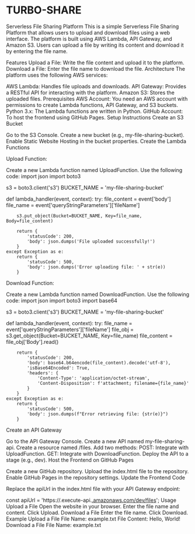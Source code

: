 # TURBO-SHARE
Serverless File Sharing Platform
This is a simple Serverless File Sharing Platform that allows users to upload and download files using a web interface. The platform is built using AWS Lambda, API Gateway, and Amazon S3. Users can upload a file by writing its content and download it by entering the file name.

Features
Upload a File: Write the file content and upload it to the platform.
Download a File: Enter the file name to download the file.
Architecture
The platform uses the following AWS services:

AWS Lambda: Handles file uploads and downloads.
API Gateway: Provides a RESTful API for interacting with the platform.
Amazon S3: Stores the uploaded files.
Prerequisites
AWS Account: You need an AWS account with permissions to create Lambda functions, API Gateway, and S3 buckets.
Python 3.x: The Lambda functions are written in Python.
GitHub Account: To host the frontend using GitHub Pages.
Setup Instructions
Create an S3 Bucket

Go to the S3 Console.
Create a new bucket (e.g., my-file-sharing-bucket).
Enable Static Website Hosting in the bucket properties.
Create the Lambda Functions

Upload Function:

Create a new Lambda function named UploadFunction.
Use the following code:
import json
import boto3

s3 = boto3.client('s3')
BUCKET_NAME = 'my-file-sharing-bucket'

def lambda_handler(event, context):
    try:
        file_content = event['body']
        file_name = event['queryStringParameters']['fileName']

        s3.put_object(Bucket=BUCKET_NAME, Key=file_name, Body=file_content)

        return {
            'statusCode': 200,
            'body': json.dumps('File uploaded successfully!')
        }
    except Exception as e:
        return {
            'statusCode': 500,
            'body': json.dumps('Error uploading file: ' + str(e))
        }
Download Function:

Create a new Lambda function named DownloadFunction.
Use the following code:
import json
import boto3
import base64

s3 = boto3.client('s3')
BUCKET_NAME = 'my-file-sharing-bucket'

def lambda_handler(event, context):
    try:
        file_name = event['queryStringParameters']['fileName']
        file_obj = s3.get_object(Bucket=BUCKET_NAME, Key=file_name)
        file_content = file_obj['Body'].read()

        return {
            'statusCode': 200,
            'body': base64.b64encode(file_content).decode('utf-8'),
            'isBase64Encoded': True,
            'headers': {
                'Content-Type': 'application/octet-stream',
                'Content-Disposition': f'attachment; filename={file_name}'
            }
        }
    except Exception as e:
        return {
            'statusCode': 500,
            'body': json.dumps(f"Error retrieving file: {str(e)}")
        }
Create an API Gateway

Go to the API Gateway Console.
Create a new API named my-file-sharing-api.
Create a resource named /files.
Add two methods:
POST: Integrate with UploadFunction.
GET: Integrate with DownloadFunction.
Deploy the API to a stage (e.g., dev).
Host the Frontend on GitHub Pages

Create a new GitHub repository.
Upload the index.html file to the repository.
Enable GitHub Pages in the repository settings.
Update the Frontend Code

Replace the apiUrl in the index.html file with your API Gateway endpoint:

const apiUrl = 'https://<api-id>.execute-api.<region>[.amazonaws.com/dev/files](https://www.google.com/search?q=https://.amazonaws.com/dev/files)';
Usage
Upload a File
Open the website in your browser.
Enter the file name and content.
Click Upload.
Download a File
Enter the file name.
Click Download.
Example
Upload a File
File Name: example.txt
File Content: Hello, World!
Download a File
File Name: example.txt

